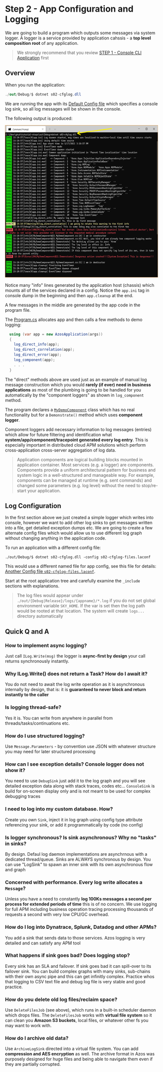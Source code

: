 ﻿# Step 2 - App Configuration and Logging

We are going to build a program which outputs some messages via system logger.
A logger is a service provided by application cahssis - a **top level composition 
root** of any application. 

> We strongly recommend that you review [STEP 1 - Console CLI Application](/src/s01-console) first

## Overview

When you run the application:
```csharp
./out/Debug/$ dotnet s02-cfglog.dll
```

We are running the app with its [Default Config file](s02-cfglog.laconf) which specifies a console log 
sink, so all log messages will be shown in the console.

The following output is produced:
 
<img src="img/screen01.png" height="500px">

Notice many "info" lines generated by the application host (chassis) which mounts all
of the services declared in a config. Notice the `app.ini` tag in console dump in the beginning
and then `app.cleanup` at the end.

A few messages in the middle are generated by the app code in the program file.

The [Program.cs](Program.cs) allocates app and then calls a few methods to demo logging:
```csharp
  using (var app = new AzosApplication(args))
  {
    log_direct_info(app);
    log_direct_correlation(app);
    log_direct_error(app);
    log_component(app);
    . . .
  }
```
The "direct" methods above are used just as an example of manual log message construction which 
you would **rarely (if ever) need in business applications** as most of the plumbing is going to 
be handled for you automatically by the "component loggers" as shown in `log_component` method.

The program declares a [`MyDemoComponent`](MyDemoComponent.cs) class which has no real
functionality but for a `Demonstrate()` method which uses **component logger**.

Component loggers add necessary information to log messages (entries) which allow for future
filtering and identification what **system/app/component/tracepoint generated every log entry**.
This is especially important in distributed cloud APM solutions which perform cross-application
cross-server aggregation of log data.

> Application components are logical building blocks mounted in application container. Most services 
> (e.g. a logger) are components. Components provide a uniform architectural pattern for 
> business and system logic in a well-structured and manageable way. For example, components 
> can be managed at runtime (e.g. sent commands) and changed some parameters (e.g. log level) 
> without the need to stop/re-start your application.
 
## Log Configuration
In the first section above we just created a simple logger which writes into console, however
we want to add other log sinks to get messages written into a file, get detailed exception dumps etc.
We are going to create a few alternate config files which would allow us to use different log graph
without changing anything in the application code.

To run an application with a different config file:
```
./out/Debug/$ dotnet s02-cfglog.dll -config s02-cfglog-files.laconf
```

This would use a different named file for app config, see this file for details: 
 [Another Config file `s02-cfglog-files.laconf`](s02-cfglog-files.laconf).


Start at the root application tree and carefully examine the `_include` sections with explanations.

> The log files would appear under `./out/{Debug|Release}/logs/{appname}/*.log` if you do not set
> global environment variable `SKY_HOME`. If the var is set then the log path would be rooted
> at that location. The system will create `logs...` directory automatically



 
## Quick Q and A

### How to implement async logging?
Just call `ILog.Write(msg)` the logger is **async-first by design** your call returns synchronously
instantly.

### Why ILog.Write() does not return a Task? How do I await it?
You do not need to await the log write operation as it is asynchronous internally by design, that is:
it is **guaranteed to never block and return instantly to the caller** 

### Is logging thread-safe?
Yes it is. You can write from anywhere in parallel from threads/tasks/continuations etc.

### How do I use structured logging?
Use `Message.Parameters` - by convention use JSON with whatever structure you may need for later structured processing

### How can I see exception details? Console logger does not show it?
You need to use `DebugSink` just add it to the log graph and you will see detailed exception data
along with stack traces, codes etc... `ConsoleSink` is build for on-screen display only and is not meant
to be used for complex debugging traces

### I need to log into my custom database. How?
Create you own `Sink`, inject it in log graph using config type attribute referencing your sink, or add it
programmatically by code (no config)

### Is logger synchronous? Is sink asynchronous? Why no "tasks" in sinks?
By design. Defaul log daemon implementations are asynchrnous with a dedicated thread/queue.
Sinks are ALWAYS synchronous by design. You can use "LogSink" to spawn an inner sink with its own
asynchronous flow and graph

### Concerned with performance. Every log write allocates a `Message`?
Unless you have a need to constantly **log 100Ks messages a second per process for extended periods of time**
this is of no concern.  We use logging for full APM including business operation tracing
processing thousands of requests a second with very low CPU/GC overhead.

### How do I log into Dynatrace, Splunk, Datadog and other APMs?
You add a sink that sends data to those services. Azos logging is very detailed and can satisfy any APM tool

### What happens if sink goes bad? Does logging stop?
Every sink has an SLA and failover. If sink goes bad it can spill-over to its failover sink.
You can build complex graphs with many sinks, sub-chains with their own async pipe and this 
can get infinitly complex. Practice whos that logging to CSV text file and debug log file is very
stable and good practice.

### How do you delete old log files/reclaim space?
Use `DeleteFilesJob` (see above), which runs in a built-in scheduler daemon which drops files.
The `DeleteFilesJob` works with **virtual file system** so it can clean you **Amazon S3 buckets**, local files,
or whatever other fs you may want to work with.

### How do I archive old data?
Use `ArchiveLogSink` directed into a virtual file system. You can add **compression and AES encryption** as well.
The archive format in Azos was purposely designed for huge files and being able to navigate them even if they are partially corrupted.








